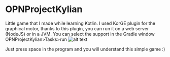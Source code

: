 # OPNProjectKylian

Little game that I made while learning Kotlin. 
I used KorGE plugin for the graphical motor, thanks to this plugin, you can run it on a web server (NodeJS) or in a JVM. You can select the support in the Gradle window OPNProjectKylian>Tasks>run
![alt text](https://ibb.co/kG4D8Mn)

Just press space in the program and you will understand this simple game :)


